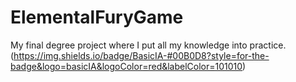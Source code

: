 # ElementalFuryGame
My final degree project where I put all my knowledge into practice.
(https://img.shields.io/badge/BasicIA-#00B0D8?style=for-the-badge&logo=basicIA&logoColor=red&labelColor=101010)</br>
